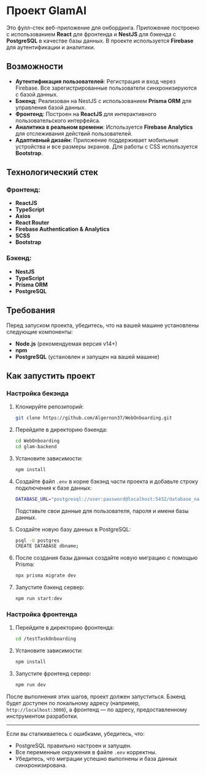 # Проект GlamAI

Это фулл-стек веб-приложение для онбординга. Приложение построено с использованием **React** для фронтенда и **NestJS** для бэкенда с **PostgreSQL** в качестве базы данных. В проекте используется **Firebase** для аутентификации и аналитики.

## Возможности

- **Аутентификация пользователей**: Регистрация и вход через Firebase. Все зарегистрированные пользователи синхронизируются с базой данных.
- **Бэкенд**: Реализован на NestJS с использованием **Prisma ORM** для управления базой данных.
- **Фронтенд**: Построен на **ReactJS** для интерактивного пользовательского интерфейса.
- **Аналитика в реальном времени**: Используется **Firebase Analytics** для отслеживания действий пользователей.
- **Адаптивный дизайн**: Приложение поддерживает мобильные устройства и все размеры экранов. Для работы с CSS используется **Bootstrap**.

## Технологический стек

### Фронтенд:
- **ReactJS**
- **TypeScript**
- **Axios**
- **React Router**
- **Firebase Authentication & Analytics**
- **SCSS**
- **Bootstrap**

### Бэкенд:
- **NestJS**
- **TypeScript**
- **Prisma ORM**
- **PostgreSQL**

## Требования

Перед запуском проекта, убедитесь, что на вашей машине установлены следующие компоненты:

- **Node.js** (рекомендуемая версия v14+)
- **npm**
- **PostgreSQL** (установлен и запущен на вашей машине)

## Как запустить проект

### Настройка бекэнда

1. Клонируйте репозиторий:
    ```bash
    git clone https://github.com/Algernon37/WebOnboarding.git
    ```

2. Перейдите в директорию бэкенда:
    ```bash
    cd WebOnboarding
    cd glam-backend
    ```

3. Установите зависимости:
    ```bash
    npm install
    ```

4. Создайте файл `.env` в корне бэкэнд части проекта и добавьте строку подключения к базе данных:
    ```bash
    DATABASE_URL="postgresql://user:password@localhost:5432/database_name"
    ```
    Подставьте свои данные для пользователя, пароля и имени базы данных.

5. Создайте новую базу данных в PostgreSQL:
    ```bash
    psql -U postgres
    CREATE DATABASE dbname;
    ```

6. После создания базы данных создайте новую миграцию с помощью Prisma:
    ```bash
    npx prisma migrate dev
    ```

7. Запустите бэкенд сервер:
    ```bash
    npm run start:dev
    ```

### Настройка фронтенда

1. Перейдите в директорию фронтенда:
    ```bash
    cd /testTaskOnboarding
    ```

2. Установите зависимости:
    ```bash
    npm install
    ```

3. Запустите фронтенд сервер:
    ```bash
    npm run dev
    ```

После выполнения этих шагов, проект должен запуститься. Бэкенд будет доступен по локальному адресу (например, `http://localhost:3000`), а фронтенд — по адресу, предоставленному инструментом разработки.

---

Если вы сталкиваетесь с ошибками, убедитесь, что:

- PostgreSQL правильно настроен и запущен.
- Все переменные окружения в файле `.env` корректны.
- Убедитесь, что миграции успешно выполнены и база данных синхронизирована.

